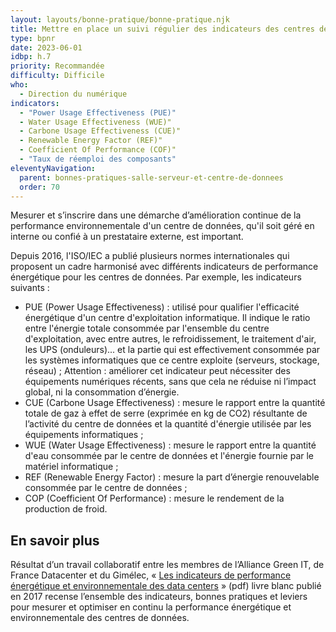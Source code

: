 ```yaml
---
layout: layouts/bonne-pratique/bonne-pratique.njk
title: Mettre en place un suivi régulier des indicateurs des centres de données
type: bpnr
date: 2023-06-01
idbp: h.7
priority: Recommandée
difficulty: Difficile
who:
  - Direction du numérique
indicators:
  - "Power Usage Effectiveness (PUE)"
  - Water Usage Effectiveness (WUE)"
  - Carbone Usage Effectiveness (CUE)"
  - Renewable Energy Factor (REF)"
  - Coefficient Of Performance (COF)"
  - "Taux de réemploi des composants"
eleventyNavigation:
  parent: bonnes-pratiques-salle-serveur-et-centre-de-donnees
  order: 70
---
```


Mesurer et s’inscrire dans une démarche d’amélioration continue de la performance environnementale d'un centre de données, qu'il soit géré en interne ou confié à un prestataire externe, est important.

Depuis 2016, l'ISO/IEC a publié plusieurs normes internationales qui proposent un cadre harmonisé avec différents indicateurs de performance énergétique pour les centres de données. Par exemple, les indicateurs suivants :

* PUE (Power Usage Effectiveness) : utilisé pour qualifier l'efficacité énergétique d'un centre d'exploitation informatique. Il indique le ratio entre l'énergie totale consommée par l'ensemble du centre d'exploitation, avec entre autres, le refroidissement, le traitement d'air, les UPS (onduleurs)... et la partie qui est effectivement consommée par les systèmes informatiques que ce centre exploite (serveurs, stockage, réseau) ; Attention : améliorer cet indicateur peut nécessiter des équipements numériques récents, sans que cela ne réduise ni l’impact global, ni la consommation d’énergie.
* CUE (Carbone Usage Effectiveness) : mesure le rapport entre la quantité totale de gaz à effet de serre (exprimée en kg de CO2) résultante de l’activité du centre de données et la quantité d'énergie utilisée par les équipements informatiques ;
* WUE (Water Usage Effectiveness) : mesure le rapport entre la quantité d'eau consommée par le centre de données et l'énergie fournie par le matériel informatique ;
* REF (Renewable Energy Factor) : mesure la part d’énergie renouvelable consommée par le centre de données ;
* COP (Coefficient Of Performance) : mesure le rendement de la production de froid.

## En savoir plus

Résultat d’un travail collaboratif entre les membres de l’Alliance Green IT, de France Datacenter et du Gimélec, « [Les indicateurs de performance énergétique et environnementale des data centers](https://alliancegreenit.org/media/les-kpi-du-datacenter-agit-france-datacenter-gimelec-2017.pdf) » (pdf) livre blanc publié en 2017 recense l’ensemble des indicateurs, bonnes pratiques et leviers pour mesurer et optimiser en continu la performance énergétique et environnementale des centres de données.
